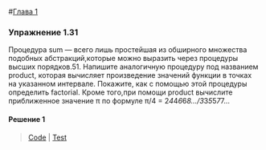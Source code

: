 #[Глава 1](../index.md#Глава-1-Построение-абстракций-с-помощью-процедур)

### Упражнение 1.31
Процедура sum — всего лишь простейшая из обширного множества подобных абстракций,которые можно выразить через процедуры высших порядков.51. Напишите аналогичную процедуру под названием product, которая вычисляет произведение значений функции в точках на указанном интервале. Покажите, как с помощью этой процедуры определить factorial. Кроме того,при помощи product вычислите приближенное значение π по формуле
π/4 = 2*4*4*6*6*8.../3*3*5*5*7*7...

#### Решение 1
> [Code](../../src/chapter1/1.31.rkt) | [Test](../../test/chapter1/test-1.31.rkt)

